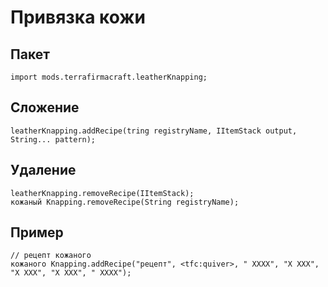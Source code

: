 # Привязка кожи

## Пакет
```zenscript
import mods.terrafirmacraft.leatherKnapping;
```

## Сложение

```zenscript
leatherKnapping.addRecipe(tring registryName, IItemStack output, String... pattern);
```

## Удаление

```zenscript
leatherKnapping.removeRecipe(IItemStack);
кожаный Knapping.removeRecipe(String registryName);
```

## Пример
```zenscript
// рецепт кожаного
кожаного Knapping.addRecipe("рецепт", <tfc:quiver>, " XXXX", "X XXX", "X XXX", "X XXX", " XXXX");
```